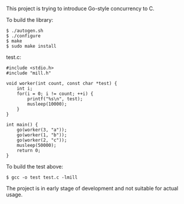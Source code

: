 
This project is trying to introduce Go-style concurrency to C.

To build the library:
```
$ ./autogen.sh
$ ./configure
$ make
$ sudo make install
```

test.c:
```
#include <stdio.h>
#include "mill.h"

void worker(int count, const char *test) {
    int i;
    for(i = 0; i != count; ++i) {
        printf("%s\n", test);
        musleep(10000);
    }
}

int main() {
    go(worker(3, "a"));
    go(worker(1, "b"));
    go(worker(2, "c"));
    musleep(50000);
    return 0;
}
```

To build the test above:
```
$ gcc -o test test.c -lmill
```

The project is in early stage of development and not suitable for actual usage.
